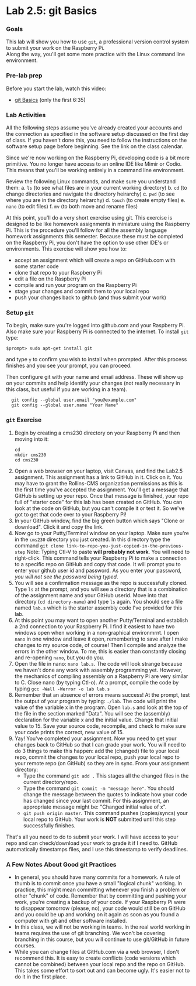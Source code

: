 # Lab 2.5: git Basics

### Goals

This lab will show you how to use `git`, a professional version control system to submit your work
on the Raspberry Pi.  
Along the way, you'll get some more practice with the Linux command line environment.

### Pre-lab prep
Before you start the lab, watch this video:
* [git Basics](https://www.youtube.com/watch?v=uR6G2v_WsRA) (only the first 6:35)


### Lab Activities
All the following steps assume you've already created your accounts and the connection as specified in the software setup discussed on the first day of class.  If you haven't done this, you need to follow the instructions on the software setup page before beginning.  See the link on the class calendar.

Since we're now working on the Raspberry Pi, developing code is a bit more primitive.  You no longer have access to an online IDE like Mimir or Codio.  This means that you'll be working entirely in a command line environment.

Review the following Linux commands, and make sure you understand them:
  a. `ls` (to see what files are in your current working directory)
  b. `cd` (to change directories and navigate the directory heirarchy)
  c. `pwd` (to see where you are in the directory heirarchy)
  d. `touch` (to create empty files)
  e. `nano` (to edit files)
  f. `mv` (to both move and rename files)

At this point, you'll do a very short exercise using git.  This exercise is designed to be like homework assignments in miniature using the Raspberry Pi.  This is the procedure you'll follow for all the assembly language homework assignments this semester.  Because these must be completed on the Raspberry Pi, you don't have the option to use other IDE's or environments.  This exercise will show you how to: 

   - accept an assignment which will create a repo on GitHub.com with some starter code
   - clone that repo to your Raspberry Pi
   - edit a file on the Raspberry Pi
   - compile and run your program on the Raspberry Pi
   - stage your changes and commit them to your local repo
   - push your changes back to github (and thus submit your work)

### Setup `git`
To begin, make sure you're logged into github.com and your Raspberry Pi.  Also make sure your Raspberry Pi is connected to the internet.  To install `git` type:
```
$prompt> sudo apt-get install git
```
and type `y` to confirm you wish to install when prompted.  After this process finishes and you see your prompt, you can proceed.

Then configure git with your name and email address.  These will show up on your commits and help identify your changes (not really necessary in this class, but useful if you are working in a team).
```
  git config --global user.email "you@example.com"
  git config --global user.name "Your Name"
```

### `git` Exercise

1. Begin by creating a cms230 directory on your Raspberry Pi and then moving into it:
   ```
   cd
   mkdir cms230
   cd cms230
   ```
2. Open a web browser on your laptop, visit Canvas, and find the Lab2.5 assignment.  This assignment has a link to GitHub in it.  Click on it.  You may have to grant the Rollins-CMS organization permissions as this is the first time you've accepted the assignment.  You'll get a message that GitHub is setting up your repo.  Once that message is finished, your repo full of "starter code" for this lab has been created on GitHub.  You can look at the code on GitHub, but you can't compile it or test it.  So we've got to get that code over to your Raspberry Pi!
3. In your GitHub window, find the big green button which says "Clone or download".  Click it and copy the link.
4. Now go to your Putty/Terminal window on your laptop.  Make sure you're in the `cms230` directory you just created.  In this directory type the command ```git clone link-to-repo-you-just-copied-in-the-previous-step```  Note: Typing Ctl-V to paste **will probably not work**.  You will need to right-click. This command tells your Raspberry Pi to make a connection to a specific repo on GitHub and copy that code.  It will prompt you to enter your github user id and password. As you enter your password, *you will not see the password being typed*.  
5. You will see a confirmation message as the repo is successfully cloned.  Type ```ls``` at the prompt, and you will see a directory that is a combination of the assignment name and your GitHub userid.  Move into that directory (```cd directory-name```) and type ```ls``` again.  You should see a file named ```lab.s``` which is the starter assembly code I've provided for this lab. 
6.  At this point you may want to open another Putty/Terminal and establish a 2nd connection to your Raspberry Pi.  I find it easiest to have two windows open when working in a non-graphical environmrnt.  I open `nano` in one window and leave it open, remembering to save after I make changes to my source code, of course!  Then I compile and analyze the errors in the other window.  To me, this is easier than constantly closing and re-opening `nano`, but you do you.  
7. Open the file in nano: `nano lab.s`.  The code will look strange because we haven't done any work with assembly programming yet.  However, the mechanics of compiling assembly on a Raspberry Pi are very similar to C.  Close nano (by typing Ctl-o).  At a prompt, compile the code by typing ```gcc -Wall -Werror -o lab lab.s```
8. Remember that an absence of errors means success!  At the prompt, test the output of your program by typing: `./lab`.  The code will print the value of the variable x in the program.  Open `lab.s` and look at the top of the file in the section marked "Data".  You will see the (assembly) declaration for the variable x and the initial value.  Change that initial value to 15.  Save your source code, recompile, and check to make sure your code prints the correct, new value of 15.
9.  Yay!  You've completed your assignment.  Now you need to get your changes back to GitHub so that I can grade your work.  You will need to do 3 things to make this happen: add the (changed) file to your local repo, commit the changes to your local repo, push your local repo to your remote repo (on GitHub) so they are in sync.  From your assignment directory:
      - Type the command ```git add .```  This stages all the changed files in the current directory/repo.
      - Type the command ```git commit -m "message here"```.  You should change the message between the quotes to indicate how your code has changed since your last commit.  For this assignment, an appropriate message might be: "Changed initial value of x".
      -  ```git push origin master```.  This command pushes (copies/syncs) your local repo to GitHub.  Your work is **NOT** submitted until this step successfully finishes.
   
   That's all you need to do to submit your work.  I will have access to your repo and can check/download your work to grade it if I need to.  GitHub automatically timestamps files, and I use this timestamp to verify deadlines.

   ### A Few Notes About Good git Practices
   - In general, you should have many commits for a homework.  A rule of thumb is to commit once you have a small "logical chunk" working.  In practice, this might mean committing whenever you finish a problem or other "chunk" of code.  Remember that by committing and pushing your work, you're creating a backup of your code.  If your Raspberry Pi were to disappear tomorrow (please, no), your code would still be on GitHub and you could be up and working on it again as soon as you found a computer with git and other software installed.
   - In this class, we will not be working in teams.  In the real world working in teams requires the use of git branching.  We won't be covering branching in this course, but you will continue to use git/GitHub in future courses.
   - While you can change files at GitHub.com via a web browser, I don't recommend this.  It is easy to create conflicts (code versions which cannot be combined) between your local repo and the repo on GitHub.  This takes some effort to sort out and can become ugly.  It's easier not to do it in the first place.
